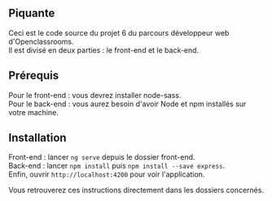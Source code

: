 ## Piquante

Ceci est le code source du projet 6 du parcours développeur web d'Openclassrooms. <br />
Il est divisé en deux parties : le front-end et le back-end. <br />

## Prérequis

Pour le front-end : vous devrez installer node-sass. <br /> 
Pour le back-end : vous aurez besoin d'avoir Node et npm installés sur votre machine. <br />

## Installation

Front-end : lancer `ng serve` depuis le dossier front-end. <br />
Back-end : lancer `npm install` puis `npm install --save express`. <br />
Enfin, ouvrir `http://localhost:4200` pour voir l'application. <br />

Vous retrouverez ces instructions directement dans les dossiers concernés.


